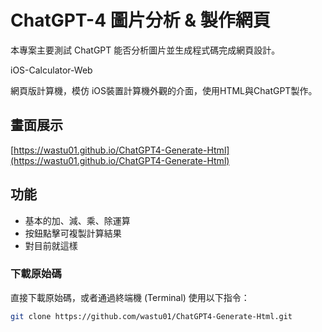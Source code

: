# ChatGPT-4 圖片分析 & 製作網頁

本專案主要測試 ChatGPT 能否分析圖片並生成程式碼完成網頁設計。

iOS-Calculator-Web

網頁版計算機，模仿 iOS裝置計算機外觀的介面，使用HTML與ChatGPT製作。

## 畫面展示

[https://wastu01.github.io/ChatGPT4-Generate-Html](https://wastu01.github.io/ChatGPT4-Generate-Html)

## 功能

-  基本的加、減、乘、除運算
-  按鈕點擊可複製計算結果
-  對目前就這樣

### 下載原始碼

直接下載原始碼，或者通過終端機 (Terminal) 使用以下指令：

```bash
git clone https://github.com/wastu01/ChatGPT4-Generate-Html.git
```
